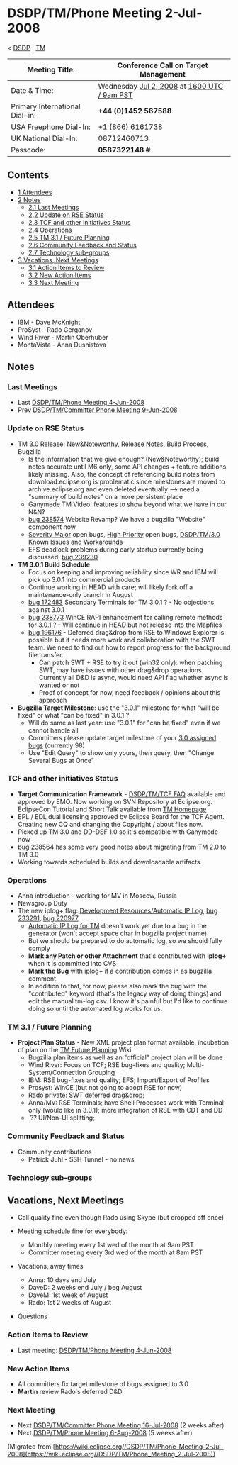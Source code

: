 

DSDP/TM/Phone Meeting 2-Jul-2008
================================

< [DSDP](./DSDP "DSDP")‎ | [TM](./DSDP/TM "DSDP/TM")

| Meeting Title: | **Conference Call on Target Management** |
| --- | --- |
| Date & Time: | Wednesday [Jul 2, 2008](./index.php?title=Jul_2,_2008&action=edit&redlink=1 "Jul 2, 2008 (page does not exist)") at [1600 UTC / 9am PST](http://www.timeanddate.com/worldclock/fixedtime.html?month=7&day=2&year=2008&hour=16&min=00&sec=0&p1=0) |
| Primary International Dial-in: | **+44 (0)1452 567588** |
| USA Freephone Dial-In: | +1 (866) 6161738 |
| UK National Dial-In: | 08712460713 |
| Passcode: | **0587322148 #** |

Contents
--------

*   [1 Attendees](#Attendees)
*   [2 Notes](#Notes)
    *   [2.1 Last Meetings](#Last-Meetings)
    *   [2.2 Update on RSE Status](#Update-on-RSE-Status)
    *   [2.3 TCF and other initiatives Status](#TCF-and-other-initiatives-Status)
    *   [2.4 Operations](#Operations)
    *   [2.5 TM 3.1 / Future Planning](#TM-3.1-.2F-Future-Planning)
    *   [2.6 Community Feedback and Status](#Community-Feedback-and-Status)
    *   [2.7 Technology sub-groups](#Technology-sub-groups)
*   [3 Vacations, Next Meetings](#Vacations.2C-Next-Meetings)
    *   [3.1 Action Items to Review](#Action-Items-to-Review)
    *   [3.2 New Action Items](#New-Action-Items)
    *   [3.3 Next Meeting](#Next-Meeting)

Attendees
---------

*   IBM - Dave McKnight
*   ProSyst - Rado Gerganov
*   Wind River - Martin Oberhuber
*   MontaVista - Anna Dushistova

Notes
-----

### Last Meetings

*   Last [DSDP/TM/Phone Meeting 4-Jun-2008](./DSDP/TM/Phone_Meeting_4-Jun-2008 "DSDP/TM/Phone Meeting 4-Jun-2008")
*   Prev [DSDP/TM/Committer Phone Meeting 9-Jun-2008](./DSDP/TM/Committer_Phone_Meeting_9-Jun-2008 "DSDP/TM/Committer Phone Meeting 9-Jun-2008")

### Update on RSE Status

*   TM 3.0 Release: [New&Noteworthy](https://www.eclipse.org/dsdp/tm/development/relnotes/3.0/tm-news-3.0.html), [Release Notes](https://www.eclipse.org/dsdp/tm/development/relnotes/3.0/readme_tm_3.0.html), Build Process, Bugzilla
    *   Is the information that we give enough? (New&Noteworthy); build notes accurate until M6 only, some API changes + feature additions likely missing. Also, the concept of referencing build notes from download.eclipse.org is problematic since milestones are moved to archive.eclipse.org and even deleted eventually --> need a "summary of build notes" on a more persistent place
    *   Ganymede TM Video: features to show beyond what we have in our N&N?
    *   [bug 238574](https://bugs.eclipse.org/bugs/show_bug.cgi?id=238574) Website Revamp? We have a bugzilla "Website" component now
    *   [Severity Major](https://bugs.eclipse.org/bugs/buglist.cgi?query_format=advanced&classification=DSDP&product=Target+Management&bug_status=UNCONFIRMED&bug_status=NEW&bug_status=ASSIGNED&bug_status=REOPENED&bug_severity=blocker&bug_severity=critical&bug_severity=major&cmdtype=doit) open bugs, [High Priority](https://bugs.eclipse.org/bugs/buglist.cgi?query_format=advanced&classification=DSDP&product=Target+Management&bug_status=UNCONFIRMED&bug_status=NEW&bug_status=ASSIGNED&bug_status=REOPENED&cmdtype=doit&field0-0-0=priority&type0-0-0=regexp&value0-0-0=P%5B12%5D&field0-0-1=bug_severity&type0-0-1=regexp&value0-0-1=blocker%7Ccritical%7Cmajor) open bugs, [DSDP/TM/3.0 Known Issues and Workarounds](./DSDP/TM/3.0_Known_Issues_and_Workarounds "DSDP/TM/3.0 Known Issues and Workarounds")
    *   EFS deadlock problems during early startup currently being discussed, [bug 239230](https://bugs.eclipse.org/bugs/show_bug.cgi?id=239230)
*   **TM 3.0.1 Build Schedule**
    *   Focus on keeping and improving reliability since WR and IBM will pick up 3.0.1 into commercial products
    *   Continue working in HEAD with care; will likely fork off a maintenance-only branch in August
    *   [bug 172483](https://bugs.eclipse.org/bugs/show_bug.cgi?id=172483) Secondary Terminals for TM 3.0.1 ? - No objections against 3.0.1
    *   [bug 238773](https://bugs.eclipse.org/bugs/show_bug.cgi?id=238773) WinCE RAPI enhancement for calling remote methods for 3.0.1 ? - Will continue in HEAD but not release into the Mapfiles
    *   [bug 196176](https://bugs.eclipse.org/bugs/show_bug.cgi?id=196176) \- Deferred drag&drop from RSE to Windows Explorer is possible but it needs more work and collaboration with the SWT team. We need to find out how to report progress for the background file transfer.
        *   Can patch SWT + RSE to try it out (win32 only): when patching SWT, may have issues with other drag&drop operations. Currently all D&D is async, would need API flag whether async is wanted or not
        *   Proof of concept for now, need feedback / opinions about this approach
*   **Bugzilla Target Milestone**: use the "3.0.1" milestone for what "will be fixed" or what "can be fixed" in 3.0.1 ?
    *   Will do same as last year: use "3.0.1" for "can be fixed" even if we cannot handle all
    *   Committers please update target milestone of your [3.0 assigned bugs](https://bugs.eclipse.org/bugs/buglist.cgi?bug_file_loc=&bug_file_loc_type=allwordssubstr&bug_id=&bug_status=UNCONFIRMED&bug_status=NEW&bug_status=ASSIGNED&bug_status=REOPENED&bugidtype=include&chfieldfrom=&chfieldto=Now&chfieldvalue=&classification=DSDP&email1=&email2=&emailtype1=substring&emailtype2=substring&field-1-0-0=classification&field-1-1-0=product&field-1-2-0=target_milestone&field-1-3-0=bug_status&field0-0-0=noop&keywords=&keywords_type=allwords&long_desc=&long_desc_type=allwordssubstr&product=Target%20Management&query_format=advanced&remaction=&short_desc=&short_desc_type=allwordssubstr&status_whiteboard=&status_whiteboard_type=allwordssubstr&target_milestone=3.0&target_milestone=3.0%20M3&target_milestone=3.0%20M4&target_milestone=3.0%20M5&target_milestone=3.0%20M6&target_milestone=3.0%20M7&target_milestone=3.0%20RC1&target_milestone=3.0%20RC2&target_milestone=3.0%20RC3&target_milestone=3.0%20RC4&target_milestone=3.0%20RC5&type-1-0-0=anyexact&type-1-1-0=anyexact&type-1-2-0=anyexact&type-1-3-0=anyexact&type0-0-0=noop&value-1-0-0=DSDP&value-1-1-0=Target%20Management&value-1-2-0=3.0%2C3.0%20M3%2C3.0%20M4%2C3.0%20M5%2C3.0%20M6%2C3.0%20M7%2C3.0%20RC1%2C3.0%20RC2%2C3.0%20RC3%2C3.0%20RC4%2C3.0%20RC5&value-1-3-0=UNCONFIRMED%2CNEW%2CASSIGNED%2CREOPENED&value0-0-0=&votes=&order=map_assigned_to.login_name%2Cbugs.priority%2Cbugs.priority%2Cbugs.bug_severity%2Cmap_assigned_to.login_name%2Cbugs.bug_status%2Cbugs.priority%2Cbugs.bug_id&query_based_on=) (currently 98)
    *   Use "Edit Query" to show only yours, then query, then "Change Several Bugs at Once"

### TCF and other initiatives Status

*   **Target Communication Framework** \- [DSDP/TM/TCF FAQ](./DSDP/TM/TCF_FAQ "DSDP/TM/TCF FAQ") available and approved by EMO. Now working on SVN Repository at Eclipse.org. EclipseCon Tutorial and Short Talk available from [TM Homepage](https://www.eclipse.org/dsdp/tm)
*   EPL / EDL dual licensing approved by Eclipse Board for the TCF Agent. Creating new CQ and changing the Copyright / about files now.
*   Picked up TM 3.0 and DD-DSF 1.0 so it's compatible with Ganymede now
*   [bug 238564](https://bugs.eclipse.org/bugs/show_bug.cgi?id=238564) has some very good notes about migrating from TM 2.0 to TM 3.0
*   Working towards scheduled builds and downloadable artifacts.

### Operations

*   Anna introduction - working for MV in Moscow, Russia
*   Newsgroup Duty
*   The new iplog+ flag: [Development Resources/Automatic IP Log](./Development_Resources/Automatic_IP_Log "Development Resources/Automatic IP Log"), [bug 233291](https://bugs.eclipse.org/bugs/show_bug.cgi?id=233291), [bug 220977](https://bugs.eclipse.org/bugs/show_bug.cgi?id=220977)
    *   [Automatic IP Log for TM](https://www.eclipse.org/projects/ip_log.php?projectid=dsdp.tm) doesn't work yet due to a bug in the generator (won't accept space char in bugzilla project name)
    *   But we should be prepared to do automatic log, so we should fully comply
    *   **Mark any Patch or other Attachment** that's contributed with **iplog+** when it is committed into CVS
    *   **Mark the Bug** with iplog+ if a contribution comes in as bugzilla comment
    *   In addition to that, for now, please also mark the bug with the "contributed" keyword (that's the legacy way of doing things) and edit the manual tm-log.csv. I know it's painful but I'd like to continue doing so until the automated log works for us.

### TM 3.1 / Future Planning

*   **Project Plan Status** \- New XML project plan format available, incubation of plan on the [TM Future Planning](./TM_Future_Planning "TM Future Planning") Wiki
    *   Bugzilla plan items as well as an "official" project plan will be done
    *   Wind River: Focus on TCF; RSE bug-fixes and quality; Multi-System/Connection Grouping
    *   IBM: RSE bug-fixes and quality; EFS; Import/Export of Profiles
    *   Prosyst: WinCE (but not going to adopt RSE for now)
    *   Rado private: SWT deferred drag&drop;
    *   Anna/MV: RSE Terminals; have Shell Processes work with Terminal only (would like in 3.0.1); more integration of RSE with CDT and DD
    *    ?? UI/Non-UI splitting;

### Community Feedback and Status

*   Community contributions
    *   Patrick Juhl - SSH Tunnel - no news

### Technology sub-groups

Vacations, Next Meetings
------------------------

*   Call quality fine even though Rado using Skype (but dropped off once)
*   Meeting schedule fine for everybody:
    *   Monthly meeting every 1st wed of the month at 9am PST
    *   Committer meeting every 3rd wed of the month at 8am PST

*   Vacations, away times
    *   Anna: 10 days end July
    *   DaveD: 2 weeks end July / beg August
    *   DaveM: 1st week of August
    *   Rado: 1st 2 weeks of August
*   Questions

### Action Items to Review

*   Last meeting: [DSDP/TM/Phone Meeting 4-Jun-2008](./DSDP/TM/Phone_Meeting_4-Jun-2008 "DSDP/TM/Phone Meeting 4-Jun-2008")

### New Action Items

*   All committers fix target milestone of bugs assigned to 3.0
*   **Martin** review Rado's deferred D&D

### Next Meeting

*   Next [DSDP/TM/Committer Phone Meeting 16-Jul-2008](./DSDP/TM/Committer_Phone_Meeting_16-Jul-2008 "DSDP/TM/Committer Phone Meeting 16-Jul-2008") (2 weeks after)
*   Next [DSDP/TM/Phone Meeting 6-Aug-2008](./DSDP/TM/Phone_Meeting_6-Aug-2008 "DSDP/TM/Phone Meeting 6-Aug-2008") (5 weeks after)


(Migrated from [https://wiki.eclipse.org//DSDP/TM/Phone_Meeting_2-Jul-2008](https://wiki.eclipse.org//DSDP/TM/Phone_Meeting_2-Jul-2008))
